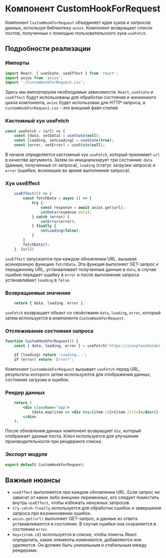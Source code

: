 # Компонент CustomHookForRequest

Компонент `CustomHookForRequest` объединяет идеи хуков и запросов данных, используя библиотеку `axios`. Компонент возвращает список постов, полученных с помощью пользовательского хука `useFetch`.

## Подробности реализации

### Импорты

```jsx
import React, { useState, useEffect } from 'react';
import axios from 'axios';
import './CustomHookForRequest.css';
```

Здесь мы импортируем необходимые зависимости. `React`, `useState` и `useEffect` будут использованы для обработки состояния и жизненного цикла компонента, `axios` будет использован для HTTP-запроса, а `CustomHookForRequest.css` - это внешний файл стилей.

### Кастомный хук useFetch

```jsx
const useFetch = (url) => {
    const [data, setData] = useState(null);
    const [loading, setLoading] = useState(true);
    const [error, setError] = useState(null);
```

В начале определяется кастомный хук `useFetch`, который принимает `url` в качестве аргумента. Затем он инициализирует три состояния: `data` (данные, полученные от запроса), `loading` (статус загрузки запроса) и `error` (ошибки, возникшие во время выполнения запроса).

### Хук useEffect

```jsx
    useEffect(() => {
        const fetchData = async () => {
            try {
                const response = await axios.get(url);
                setData(response.data);
            } catch (error) {
                setError(error);
            } finally {
                setLoading(false);
            }
        }
        fetchData();
    }, [url])
```

`useEffect` запускается при каждом обновлении URL, вызывая асинхронную функцию `fetchData`. Эта функция выполняет GET-запрос к переданному URL, устанавливает полученные данные в `data`, в случае ошибки передает ошибку в `error` и после выполнения запроса устанавливает `loading` в `false`.

### Возвращаемые значения

```jsx
    return { data, loading, error };
```

`useFetch` возвращает объект со свойствами `data`, `loading`, `error`, который затем используется в компоненте `CustomHookForRequest`.

### Отслеживание состояния запроса

```jsx
function CustomHookForRequest() {
    const { data, loading, error } = useFetch('https://jsonplaceholder.typicode.com/posts');

    if (loading) return 'Loading...';
    if (error) return 'Error!';
```

Компонент `CustomHookForRequest` вызывает `useFetch` перед URL, результаты которого затем используются для отображения данных, состояния загрузки и ошибок.

### Рендер данных

```jsx
    return (
        <div className="app">
            {data.map(item => <div key={item.id}>{item.title}</div>)}
        </div>
    );
```

После обновления данных компонент возвращает `div`, который отображает данные поста. Ключ используется для улучшения производительности при рендеринге списка.

### Экспорт модуля

```jsx
export default CustomHookForRequest;
```

## Важные нюансы

* `useEffect` выполняется при каждом обновлении URL. Если запрос не зависит от каких либо внешних переменных, его следует поместить внутрь `useEffect`, чтобы избежать ненужных запросов.
* `try-catch-finally` используется для обработки ошибок и завершения запроса при возникновении ошибок.
* `axios.get(url)` выполняет GET-запрос, и данные из ответа устанавливаются в состояние. В случае ошибки она сохраняется в состоянии `error`.
* `key={item.id}` используется в списке, чтобы помочь React определить, какие элементы изменяются, добавляются или удаляются. Он должен быть уникальным и стабильным между рендерами.